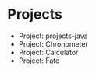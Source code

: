# Projects  

- Project: projects-java
- Project: Chronometer
- Project: Calculator
- Project: Fate

